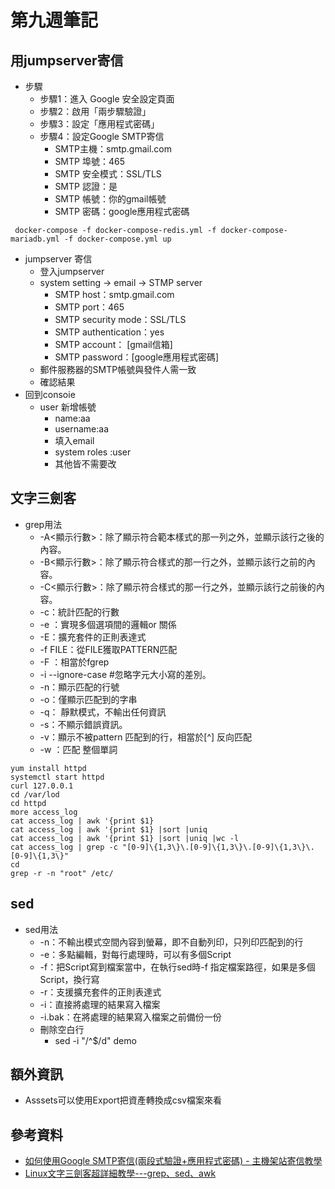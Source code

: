 # 第九週筆記
## 用jumpserver寄信
* 步驟
    * 步驟1：進入 Google 安全設定頁面 
    * 步驟2：啟用「兩步驟驗證」 
    * 步驟3：設定「應用程式密碼」 
    * 步驟4：設定Google SMTP寄信 
        * SMTP主機：smtp.gmail.com
        * SMTP 埠號：465
        * SMTP 安全模式：SSL/TLS
        * SMTP 認證：是
        * SMTP 帳號：你的gmail帳號
        * SMTP 密碼：google應用程式密碼
```
 docker-compose -f docker-compose-redis.yml -f docker-compose-mariadb.yml -f docker-compose.yml up
```
* jumpserver 寄信
    * 登入jumpserver
    * system setting -> email -> STMP server
        * SMTP host：smtp.gmail.com
        * SMTP port：465
        * SMTP security mode：SSL/TLS
        * SMTP authentication：yes
        * SMTP account： [gmail信箱]
        * SMTP password：[google應用程式密碼]
    * 郵件服務器的SMTP帳號與發件人需一致
    * 確認結果
* 回到consoie
    * user 新增帳號
        * name:aa
        * username:aa 
        * 填入email
        * system roles :user
        * 其他皆不需要改 

## 文字三劍客
* grep用法
    *  -A<顯示行數>：除了顯示符合範本樣式的那一列之外，並顯示該行之後的內容。
    * -B<顯示行數>：除了顯示符合樣式的那一行之外，並顯示該行之前的內容。
    * -C<顯示行數>：除了顯示符合樣式的那一行之外，並顯示該行之前後的內容。
    * -c：統計匹配的行數
    * -e ：實現多個選項間的邏輯or 關係
    * -E：擴充套件的正則表達式
    * -f FILE：從FILE獲取PATTERN匹配
    * -F ：相當於fgrep
    * -i --ignore-case #忽略字元大小寫的差別。
    * -n：顯示匹配的行號
    * -o：僅顯示匹配到的字串
    * -q： 靜默模式，不輸出任何資訊
    * -s：不顯示錯誤資訊。
    * -v：顯示不被pattern 匹配到的行，相當於[^] 反向匹配
    * -w ：匹配 整個單詞
```
yum install httpd
systemctl start httpd
curl 127.0.0.1
cd /var/lod
cd httpd
more access_log
cat access_log | awk '{print $1}
cat access_log | awk '{print $1} |sort |uniq
cat access_log | awk '{print $1} |sort |uniq |wc -l
cat access_log | grep -c "[0-9]\{1,3\}\.[0-9]\{1,3\}\.[0-9]\{1,3\}\.[0-9]\{1,3\}"
cd 
grep -r -n "root" /etc/
```
## sed
* sed用法
    * -n：不輸出模式空間內容到螢幕，即不自動列印，只列印匹配到的行
    * -e：多點編輯，對每行處理時，可以有多個Script
    * -f：把Script寫到檔案當中，在執行sed時-f 指定檔案路徑，如果是多個Script，換行寫
    * -r：支援擴充套件的正則表達式
    * -i：直接將處理的結果寫入檔案
    * -i.bak：在將處理的結果寫入檔案之前備份一份
    * 刪除空白行
        * sed -i "/^$/d" demo
## 額外資訊
* Asssets可以使用Export把資產轉換成csv檔案來看
## 參考資料
* [如何使用Google SMTP寄信(兩段式驗證+應用程式密碼) - 主機架站寄信教學](https://www.webdesigntooler.com/google-smtp-send-mail)
* [Linux文字三劍客超詳細教學---grep、sed、awk](https://tw511.com/a/01/11537.html)
